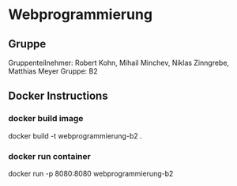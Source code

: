 # Webprogrammierung

## Gruppe

Gruppenteilnehmer: Robert Kohn, Mihail Minchev, Niklas Zinngrebe, Matthias Meyer
Gruppe: B2

## Docker Instructions

### docker build image
docker build -t webprogrammierung-b2 .

### docker run container
docker run -p 8080:8080 webprogrammierung-b2
